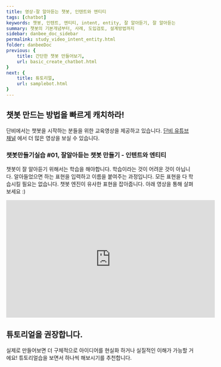 ```yaml
---
title: 영상-잘 알아듣는 챗봇, 인텐트와 엔티티
tags: [chatbot]
keywords: 챗봇, 인텐트, 엔티티, intent, entity, 잘 알아듣기, 잘 알아듣는
summary: 챗봇의 기본개념부터, 사례, 도입검토, 설계방법까지
sidebar: danbee_doc_sidebar
permalink: study_video_intent_entity.html
folder: danbeeDoc
previous: {
    title: 간단한 챗봇 만들어보기,
    url: basic_create_chatbot.html
}
next: {
    title: 튜토리얼,
    url: samplebot.html
}
---
```


## 챗봇 만드는 방법을 빠르게 캐치하라!
단비에서는 챗봇을 시작하는 분들을 위한 교육영상을 제공하고 있습니다.
[단비 유튜브 채널](https://www.youtube.com/channel/UCoRrVH_eUMM4x_zwsOCpSqQ) 에서 더 많은 영상을 보실 수 있습니다. 

### 챗봇만들기실습 #01, 잘알아듣는 챗봇 만들기 - 인텐트와 엔티티
챗봇이 잘 알아듣기 위해서는 학습을 해야합니다. 학습이라는 것이 어려운 것이 아닙니다. 알아들었으면 하는 표현을 입력하고 이름을 붙여주는 과정입니다.
모든 표현을 다 학습시킬 필요는 없습니다. 챗봇 엔진이 유사한 표현을 잡아줍니다. 아래 영상을 통해 살펴보세요 :)

<iframe width="560" height="315" src="https://www.youtube.com/embed/f9upcJwb5wQ" frameborder="0" allow="accelerometer; autoplay; encrypted-media; gyroscope; picture-in-picture" allowfullscreen></iframe>



## 튜토리얼을 권장합니다.
실제로 만들어보면 더 구체적으로 아이디어를 현실화 하거나 실질적인 이해가 가능할 거에요!
튜토리얼습을 보면서 하나씩 해보시기를 추천합니다.